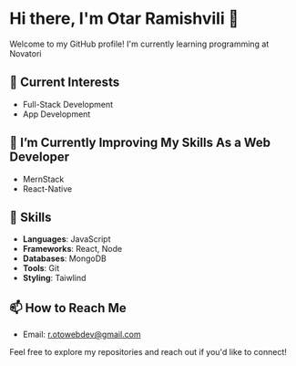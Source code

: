 # Hi there, I'm Otar Ramishvili 👋

Welcome to my GitHub profile! I'm currently learning programming at Novatori

## 🔭 Current Interests

- Full-Stack Development
- App Development

## 🌱 I’m Currently Improving My Skills As a Web Developer

- MernStack
- React-Native

## 🚀 Skills

- **Languages**: JavaScript
- **Frameworks**: React, Node
- **Databases**: MongoDB
- **Tools**: Git
- **Styling**: Taiwlind
  
## 📫 How to Reach Me

- Email: [r.otowebdev@gmail.com](mailto:r.otowebdev@gmail.com)

Feel free to explore my repositories and reach out if you'd like to connect!
